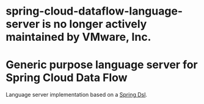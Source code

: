 # spring-cloud-dataflow-language-server is no longer actively maintained by VMware, Inc.

# Generic purpose language server for Spring Cloud Data Flow
Language server implementation based on a
[Spring Dsl](https://github.com/spring-projects-experimental/spring-dsl).

